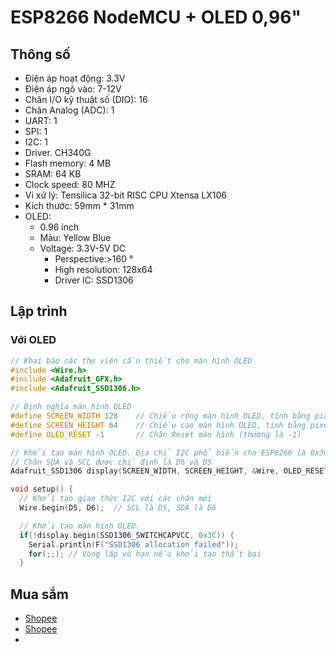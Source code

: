 # ESP8266 NodeMCU + OLED 0,96"


## Thông số

- Điện áp hoạt động: 3.3V
- Điện áp ngõ vào: 7-12V
- Chân I/O kỹ thuật số (DIO): 16
- Chân Analog (ADC): 1
- UART: 1
- SPI: 1
- I2C: 1
- Driver. CH340G
- Flash memory: 4 MB
- SRAM: 64 KB
- Clock speed: 80 MHZ
- Vi xử lý: Tensilica 32-bit RISC CPU Xtensa LX106
- Kích thước: 59mm * 31mm
- OLED:
  - 0.96 inch
  - Màu: Yellow Blue
  - Voltage: 3.3V-5V DC
 	- Perspective:>160 °
	- High resolution: 128x64
	- Driver lC: SSD1306

## Lập trình

### Với OLED
```C
// Khai báo các thư viện cần thiết cho màn hình OLED
#include <Wire.h>
#include <Adafruit_GFX.h>
#include <Adafruit_SSD1306.h>

// Định nghĩa màn hình OLED
#define SCREEN_WIDTH 128    // Chiều rộng màn hình OLED, tính bằng pixels
#define SCREEN_HEIGHT 64    // Chiều cao màn hình OLED, tính bằng pixels
#define OLED_RESET -1       // Chân Reset màn hình (thường là -1)

// Khởi tạo màn hình OLED. Địa chỉ I2C phổ biến cho ESP8266 là 0x3C
// Chân SDA và SCL được chỉ định là D6 và D5
Adafruit_SSD1306 display(SCREEN_WIDTH, SCREEN_HEIGHT, &Wire, OLED_RESET);

void setup() {
  // Khởi tạo giao thức I2C với các chân mới
  Wire.begin(D5, D6);  // SCL là D5, SDA là D6

  // Khởi tạo màn hình OLED.
  if(!display.begin(SSD1306_SWITCHCAPVCC, 0x3C)) {
    Serial.println(F("SSD1306 allocation failed"));
    for(;;); // Vòng lặp vô hạn nếu khởi tạo thất bại
  }
```

## Mua sắm
 - [Shopee](https://shopee.vn/M%C3%B4-%C4%91un-ESP8266-NodeMCU-v%E1%BB%9Bi-m%C3%A0n-h%C3%ACnh-OLED-0-96--i.52631548.24585286141)
 - [Shopee](https://shopee.vn/B%E1%BA%A3ng-RINABONSINY-ESP8266-B%E1%BA%A3ng-hi%E1%BB%83n-th%E1%BB%8B-OLED-NodeMCU-M%C3%B4-%C4%91un-hi%E1%BB%83n-th%E1%BB%8B-CH340-0-96-inch-%C4%90i%E1%BB%87n-t%E1%BB%AD-DIY-i.1263757561.43361725484?sp_atk=8fa2c983-f598-4d91-88f7-8ca516b8e330&xptdk=8fa2c983-f598-4d91-88f7-8ca516b8e330)
 - 
